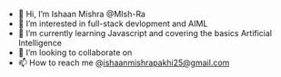 - 👋 Hi, I’m Ishaan Mishra @MIsh-Ra
- 👀 I’m interested in full-stack devlopment and AIML 
- 🌱 I’m currently learning Javascript and covering the basics Artificial Intelligence 
- 💞️ I’m looking to collaborate on 
- 📫 How to reach me @ishaanmishrapakhi25@gmail.com

<!---
MIsh-Ra/MIsh-Ra is a ✨ special ✨ repository because its `README.md` (this file) appears on your GitHub profile.
You can click the Preview link to take a look at your changes.
--->
